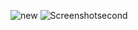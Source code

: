 ![new](https://github.com/RadwaEsamiel/Business-Performance-Dashboard-/assets/151566696/ec036679-410b-4aa1-9dd7-f3bc3920aaa8)
![Screenshotsecond](https://github.com/RadwaEsamiel/Business-Performance-Dashboard-/assets/151566696/bf4e0bb5-6d54-4e34-a2d7-1538570716ab)
